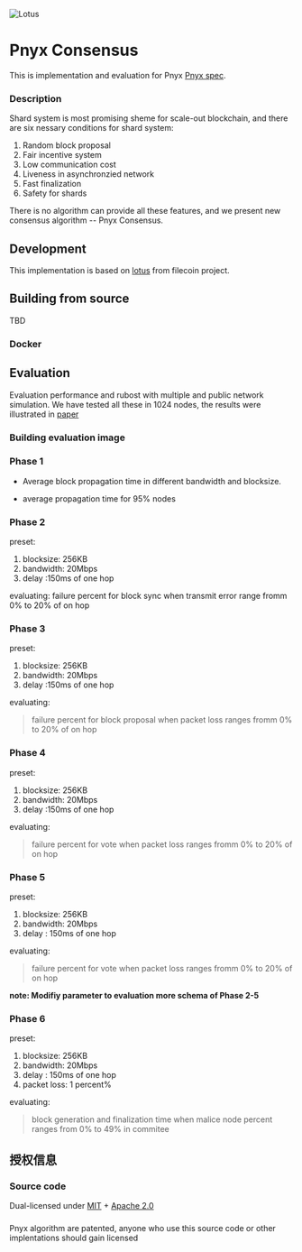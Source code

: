 ![Lotus](documentation/images/lotus_logo_h.png)


# Pnyx Consensus  

This is implementation and evaluation for Pnyx [Pnyx spec]().

### Description

Shard system is most promising sheme for scale-out blockchain, and there are six nessary conditions for shard system:
1. Random block proposal
2. Fair incentive system
3. Low communication cost
4. Liveness in asynchronzied network
5. Fast finalization
6. Safety for shards

There is no algorithm can provide all these features, and we present new consensus algorithm -- Pnyx Consensus.


## Development

This implementation is based on [lotus](https//githbu.com/filecoin-project/lotus) from filecoin project.

## Building from source
TBD
### Docker

## Evaluation 
Evaluation performance and rubost with multiple and public network simulation. We have tested all these in 1024 nodes, the results were illustrated in [paper]()


### Building evaluation image

### Phase 1
* Average block propagation time in different bandwidth and blocksize.

* average propagation time for 95% nodes 



### Phase 2
preset: 
1. blocksize: 256KB
2. bandwidth: 20Mbps
3. delay :150ms of one hop

evaluating:
failure percent for block sync when  transmit error range fromm 0% to  20% of on hop


### Phase 3
preset: 
1. blocksize: 256KB
2. bandwidth: 20Mbps
3. delay :150ms of one hop

evaluating:

> failure percent for block proposal  when  packet loss ranges fromm 0% to  20% of on hop

### Phase 4

preset: 
1. blocksize: 256KB
2. bandwidth: 20Mbps
3. delay :150ms of one hop

evaluating:

>failure percent for vote  when  packet loss ranges fromm 0% to  20% of on hop

### Phase 5

preset: 
1. blocksize: 256KB
2. bandwidth: 20Mbps
3. delay : 150ms of one hop

evaluating:

>failure percent for vote  when  packet loss ranges fromm 0% to  20% of on hop

**note: Modifiy parameter to evaluation more schema of Phase 2-5**

### Phase 6

preset: 
1. blocksize: 256KB
2. bandwidth: 20Mbps
3. delay : 150ms of one hop
4. packet loss: 1 percent%

evaluating:

>block generation  and finalization time  when  malice node percent ranges from 0% to  49% in commitee




## 授权信息
### Source code 
Dual-licensed under [MIT](https://github.com/filecoin-project/lotus/blob/master/LICENSE-MIT) + [Apache 2.0](https://github.com/filecoin-project/lotus/blob/master/LICENSE-APACHE)

### 
Pnyx algorithm are patented, anyone who use this source code or other implentations should gain licensed
